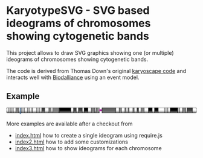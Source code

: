 # KaryotypeSVG - SVG based ideograms of chromosomes showing cytogenetic bands

This project allows to draw SVG graphics showing one (or multiple) ideograms of chromosomes showing cytogenetic bands.

The code is derived from Thomas Down's original [karyoscape code](https://github.com/dasmoth/dalliance/blob/0.7.x/js/karyoscape.js) and interacts well with [Biodalliance](https://github.com/dasmoth/dalliance) using an event model. 

## Example

<img src="img/example.svg"/>

More examples are available after a checkout from 
 - [index.html](index.html) how to create a single ideogram using require.js
 - [index2.html](index2.html) how to add some customizations
 - [index3.html](index3.html) how to show ideograms for each chromosome



